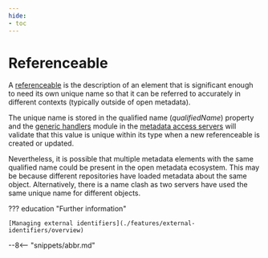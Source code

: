 ```yaml
---
hide:
- toc
---
```


<!-- SPDX-License-Identifier: CC-BY-4.0 -->
<!-- Copyright Contributors to the Egeria project. -->

# Referenceable 

A [referenceable](./types/0/0010-Base-Model/#referenceable) is the description of an element that is significant enough to need its own unique name so that it can be referred to accurately in different contexts (typically outside of open metadata).

The unique name is stored in the qualified name (*qualifiedName*) property and the [generic handlers](./services/generic-handlers) module in the [metadata access servers](./concepts/metadata-access-server) will validate that this value is unique within its type when a new referenceable is created or updated.

Nevertheless, it is possible that multiple metadata elements with the same qualified name could be present in the open metadata ecosystem. This may be because different repositories have loaded metadata about the same object. Alternatively, there is a name clash as two servers have used the same unique name for different objects.  

??? education "Further information"

    [Managing external identifiers](./features/external-identifiers/overview)
    
--8<-- "snippets/abbr.md"
